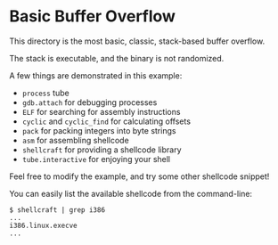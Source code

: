 # Basic Buffer Overflow

This directory is the most basic, classic, stack-based buffer overflow.

The stack is executable, and the binary is not randomized.

A few things are demonstrated in this example:

- `process` tube
- `gdb.attach` for debugging processes
- `ELF` for searching for assembly instructions
- `cyclic` and `cyclic_find` for calculating offsets
- `pack` for packing integers into byte strings
- `asm` for assembling shellcode
- `shellcraft` for providing a shellcode library
- `tube.interactive` for enjoying your shell

Feel free to modify the example, and try some other shellcode snippet!

You can easily list the available shellcode from the command-line:

```
$ shellcraft | grep i386
...
i386.linux.execve
...
```

